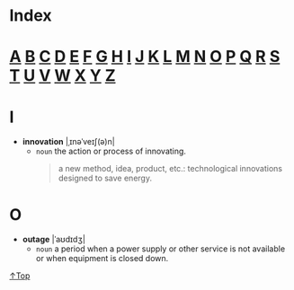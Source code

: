 # Index

# [A](#a) [B](#b) [C](#c) [D](#e) [E](#e) [F](#f) [G](#g) [H](#h) [I](#i) [J](#j) [K](#k) [L](#l) [M](#m) [N](#n) [O](#o) [P](#p) [Q](#q) [R](#r) [S](#s) [T](#t) [U](#u) [V](#v) [W](#w) [X](#x) [Y](#y) [Z](#z)

# I

- **innovation** |ˌɪnəˈveɪʃ(ə)n|
  - `noun` the action or process of innovating.
    > a new method, idea, product, etc.: technological innovations designed to save energy.
    
# O

- **outage** |ˈaʊdɪdʒ|
  - `noun` a period when a power supply or other service is not available or when equipment is closed down.

[↑Top](#index)
